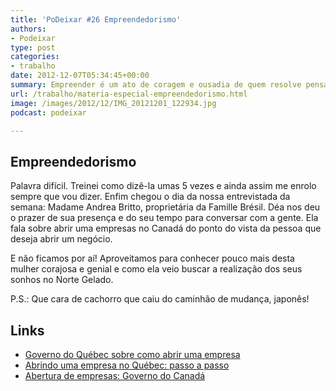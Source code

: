 ```yaml
---
title: 'PoDeixar #26 Empreendedorismo'
authors:
- Podeixar
type: post
categories:
- trabalho
date: 2012-12-07T05:34:45+00:00
summary: Empreender é um ato de coragem e ousadia de quem resolve pensar fora da caixinha. Conheça a história de quem segue o caminho do empreendedorismo no Canadá.
url: /trabalho/materia-especial-empreendedorismo.html
image: /images/2012/12/IMG_20121201_122934.jpg
podcast: podeixar

---
```

## Empreendedorismo

Palavra difícil. Treinei como dizê-la umas 5 vezes e ainda assim me enrolo sempre que vou dizer. Enfim chegou o dia da nossa entrevistada da semana: Madame Andrea Britto, proprietária da Famille Brésil. Déa nos deu o prazer de sua presença e do seu tempo para conversar com a gente. Ela fala sobre abrir uma empresas no Canadá do ponto do vista da pessoa que deseja abrir um negócio.

E não ficamos por aí! Aproveitamos para conhecer pouco mais desta mulher corajosa e genial e como ela veio buscar a realização dos seus sonhos no Norte Gelado.



P.S.: Que cara de cachorro que caiu do caminhão de mudança, japonês!

## Links

  * [Governo do Québec sobre como abrir uma empresa][1]
  * [Abrindo uma empresa no Québec: passo a passo][2]
  * [Abertura de empresas: Governo do Canadá][3]

 [1]: https://www2.gouv.qc.ca/entreprises/portail/quebec/trousse?lang=fr&g=trousse
 [2]: http://www.registreentreprises.gouv.qc.ca/en/demarrer/
 [3]: http://www.cra-arc.gc.ca/bro/